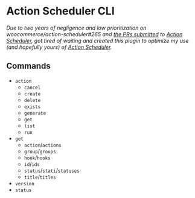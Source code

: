 # Action Scheduler CLI

_Due to two years of negligence and low prioritization on woocommerce/action-scheduler#265 and [the PRs submitted](https://github.com/woocommerce/action-scheduler/issues?q=is%3Aopen+label%3A%22component%3A+wp-cli%22+author%3Acrstauf) to [Action Scheduler](https://github.com/woocommerce/action-scheduler), got tired of waiting and created this plugin to optimize my use (and hopefully yours) of [Action Scheduler](https://actionscheduler.org/)._

## Commands

- `action`
  - `cancel`
  - `create`
  - `delete`
  - `exists`
  - `generate`
  - `get`
  - `list`
  - `run`
- `get`
  - `action`/`actions`
  - `group`/`groups`
  - `hook`/`hooks`
  - `id`/`ids`
  - `status`/`stati`/`statuses`
  - `title`/`titles`
- `version`
- `status`